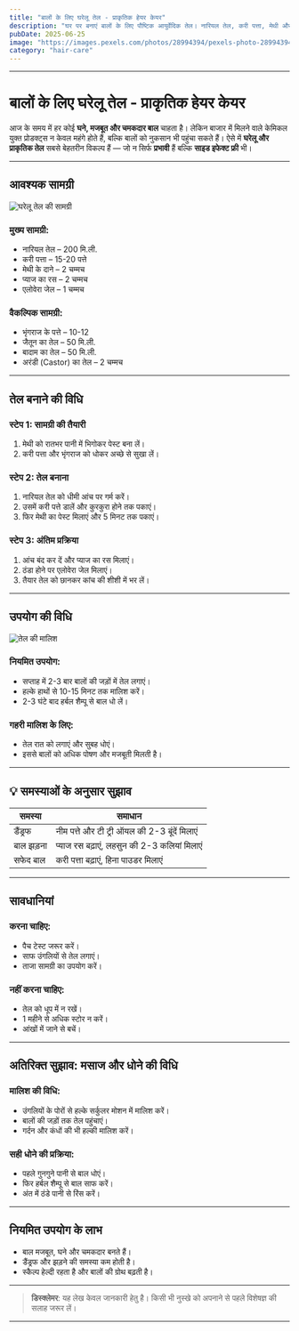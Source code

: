 ```yaml
---
title: "बालों के लिए घरेलू तेल - प्राकृतिक हेयर केयर"
description: "घर पर बनाएं बालों के लिए पौष्टिक आयुर्वेदिक तेल। नारियल तेल, करी पत्ता, मेथी और प्याज के रस से करें बालों को लंबा, घना और मजबूत।"
pubDate: 2025-06-25
image: "https://images.pexels.com/photos/28994394/pexels-photo-28994394.jpeg"
category: "hair-care"
---
```


---

# बालों के लिए घरेलू तेल - प्राकृतिक हेयर केयर

आज के समय में हर कोई **घने, मजबूत और चमकदार बाल** चाहता है। लेकिन बाजार में मिलने वाले केमिकल युक्त प्रोडक्ट्स न केवल महंगे होते हैं, बल्कि बालों को नुकसान भी पहुंचा सकते हैं। ऐसे में **घरेलू और प्राकृतिक तेल** सबसे बेहतरीन विकल्प हैं — जो न सिर्फ **प्रभावी** हैं बल्कि **साइड इफेक्ट फ्री** भी।

---

## आवश्यक सामग्री

![घरेलू तेल की सामग्री](https://images.pexels.com/photos/4473882/pexels-photo-4473882.jpeg)

### मुख्य सामग्री:

* नारियल तेल – 200 मि.ली.
* करी पत्ता – 15-20 पत्ते
* मेथी के दाने – 2 चम्मच
* प्याज का रस – 2 चम्मच
* एलोवेरा जेल – 1 चम्मच

### वैकल्पिक सामग्री:

* भृंगराज के पत्ते – 10-12
* जैतून का तेल – 50 मि.ली.
* बादाम का तेल – 50 मि.ली.
* अरंडी (Castor) का तेल – 2 चम्मच

---

## तेल बनाने की विधि

### स्टेप 1: सामग्री की तैयारी

1. मेथी को रातभर पानी में भिगोकर पेस्ट बना लें।
2. करी पत्ता और भृंगराज को धोकर अच्छे से सुखा लें।

### स्टेप 2: तेल बनाना

1. नारियल तेल को धीमी आंच पर गर्म करें।
2. उसमें करी पत्ते डालें और कुरकुरा होने तक पकाएं।
3. फिर मेथी का पेस्ट मिलाएं और 5 मिनट तक पकाएं।

### स्टेप 3: अंतिम प्रक्रिया

1. आंच बंद कर दें और प्याज का रस मिलाएं।
2. ठंडा होने पर एलोवेरा जेल मिलाएं।
3. तैयार तेल को छानकर कांच की शीशी में भर लें।

---

## उपयोग की विधि

![तेल की मालिश](https://images.pexels.com/photos/973401/pexels-photo-973401.jpeg)

### नियमित उपयोग:

* सप्ताह में 2-3 बार बालों की जड़ों में तेल लगाएं।
* हल्के हाथों से 10-15 मिनट तक मालिश करें।
* 2-3 घंटे बाद हर्बल शैम्पू से बाल धो लें।

### गहरी मालिश के लिए:

* तेल रात को लगाएं और सुबह धोएं।
* इससे बालों को अधिक पोषण और मजबूती मिलती है।

---

<!-- समस्याओं के अनुसार सुझाव -->
<div class="overflow-x-auto mt-10 mb-8">
  <h2 class="text-2xl font-bold text-gray-900 mb-4">💡 समस्याओं के अनुसार सुझाव</h2>
  <table class="min-w-full bg-white border border-gray-300 rounded-lg overflow-hidden">
    <thead class="bg-primary-100 text-primary-800">
      <tr>
        <th class="text-left px-4 py-3 border-b border-gray-300">समस्या</th>
        <th class="text-left px-4 py-3 border-b border-gray-300">समाधान</th>
      </tr>
    </thead>
    <tbody class="text-gray-800">
      <tr class="hover:bg-gray-50">
        <td class="px-4 py-3 border-b border-gray-200">डैंड्रफ</td>
        <td class="px-4 py-3 border-b border-gray-200">नीम पत्ते और टी ट्री ऑयल की 2-3 बूंदें मिलाएं</td>
      </tr>
      <tr class="hover:bg-gray-50">
        <td class="px-4 py-3 border-b border-gray-200">बाल झड़ना</td>
        <td class="px-4 py-3 border-b border-gray-200">प्याज रस बढ़ाएं, लहसुन की 2-3 कलियां मिलाएं</td>
      </tr>
      <tr class="hover:bg-gray-50">
        <td class="px-4 py-3">सफेद बाल</td>
        <td class="px-4 py-3">करी पत्ता बढ़ाएं, हिना पाउडर मिलाएं</td>
      </tr>
    </tbody>
  </table>
</div>

---

## सावधानियां

### करना चाहिए:

* पैच टेस्ट जरूर करें।
* साफ उंगलियों से तेल लगाएं।
* ताजा सामग्री का उपयोग करें।

### नहीं करना चाहिए:

* तेल को धूप में न रखें।
* 1 महीने से अधिक स्टोर न करें।
* आंखों में जाने से बचें।

---

## अतिरिक्त सुझाव: मसाज और धोने की विधि

### मालिश की विधि:

* उंगलियों के पोरों से हल्के सर्कुलर मोशन में मालिश करें।
* बालों की जड़ों तक तेल पहुंचाएं।
* गर्दन और कंधों की भी हल्की मालिश करें।

### सही धोने की प्रक्रिया:

* पहले गुनगुने पानी से बाल धोएं।
* फिर हर्बल शैम्पू से बाल साफ करें।
* अंत में ठंडे पानी से रिंस करें।

---

## नियमित उपयोग के लाभ

* बाल मजबूत, घने और चमकदार बनते हैं।
* डैंड्रफ और झड़ने की समस्या कम होती है।
* स्कैल्प हेल्दी रहता है और बालों की ग्रोथ बढ़ती है।

---


> **डिस्क्लेमर**: यह लेख केवल जानकारी हेतु है। किसी भी नुस्खे को अपनाने से पहले विशेषज्ञ की सलाह जरूर लें।

---


